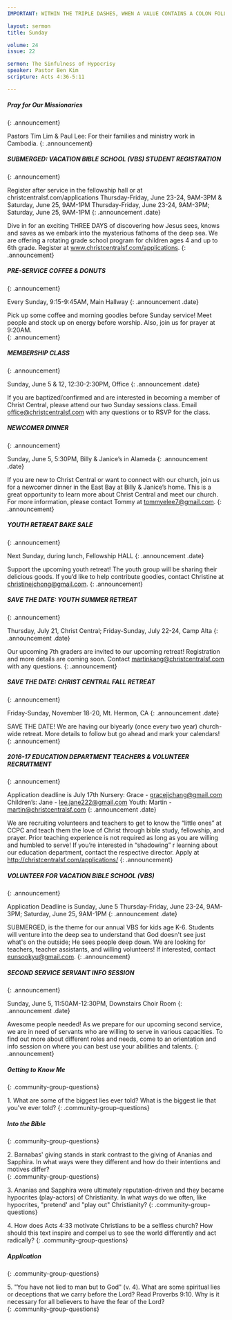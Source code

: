 ```yaml
--- 
IMPORTANT: WITHIN THE TRIPLE DASHES, WHEN A VALUE CONTAINS A COLON FOLLOWED BY A SPACE, YOU MUST USE &#58; INSTEAD OF THE COLON

layout: sermon
title: Sunday

volume: 24
issue: 22

sermon: The Sinfulness of Hypocrisy
speaker: Pastor Ben Kim
scripture: Acts 4:36-5:11

---
```


##### Pray for Our Missionaries
{: .announcement}

Pastors Tim Lim & Paul Lee: For their families and ministry work in Cambodia.
{: .announcement}

##### SUBMERGED: VACATION BIBLE SCHOOL (VBS)  STUDENT REGISTRATION
{: .announcement}

Register after service in the fellowship hall or at christcentralsf.com/applications
Thursday-Friday, June 23-24, 9AM-3PM & Saturday, June 25, 9AM-1PM
Thursday-Friday, June 23-24, 9AM-3PM; Saturday, June 25, 9AM-1PM
{: .announcement .date}

Dive in for an exciting THREE DAYS of discovering how Jesus sees, knows and saves as we embark into the mysterious fathoms of the deep sea. We are offering a rotating grade school program for children ages 4 and up to 6th grade. Register at www.christcentralsf.com/applications.
{: .announcement}
##### PRE-SERVICE COFFEE & DONUTS
{: .announcement}

Every Sunday, 9:15-9:45AM, Main Hallway
{: .announcement .date}

Pick up some coffee and morning goodies before Sunday service! Meet people and stock up on energy before worship. Also, join us for prayer at 9:20AM.  
{: .announcement}

##### MEMBERSHIP CLASS
{: .announcement}

Sunday, June 5 & 12, 12:30-2:30PM, Office
{: .announcement .date}

If you are baptized/confirmed and are interested in becoming a member of Christ Central, please attend our two Sunday sessions class. Email office@christcentralsf.com with any questions or to RSVP for the class.

##### NEWCOMER DINNER
{: .announcement}

Sunday, June 5, 5:30PM, Billy & Janice’s in Alameda
{: .announcement .date}

If you are new to Christ Central or want to connect with our church, join us for a newcomer dinner in the East Bay at Billy & Janice’s home. This is a great opportunity to learn more about Christ Central and meet our church. For more information, please contact Tommy at tommyelee7@gmail.com.
{: .announcement} 

##### YOUTH RETREAT BAKE SALE
{: .announcement}

Next Sunday, during lunch, Fellowship HALL
{: .announcement .date}

Support the upcoming youth retreat! The youth group will be sharing their delicious goods. If you’d like to help contribute goodies, contact Christine at christinejchong@gmail.com.
{: .announcement} 

##### SAVE THE DATE: YOUTH SUMMER RETREAT
{: .announcement}

Thursday, July 21, Christ Central; Friday-Sunday, July 22-24, Camp Alta
{: .announcement .date}

Our upcoming 7th graders are invited to our upcoming retreat! Registration and more details are coming soon. Contact martinkang@christcentralsf.com with any questions.
{: .announcement} 

##### SAVE THE DATE: CHRIST CENTRAL FALL RETREAT
{: .announcement}

Friday-Sunday, November 18-20, Mt. Hermon, CA
{: .announcement .date}

SAVE THE DATE! We are having our biyearly (once every two year) church-wide retreat. More details to follow but go ahead and mark your calendars!
{: .announcement}  

##### 2016-17 EDUCATION DEPARTMENT TEACHERS & VOLUNTEER RECRUITMENT
{: .announcement}

Application deadline is July 17th
Nursery: Grace - gracejichang@gmail.com
Children’s: Jane - lee.jane222@gmail.com
Youth: Martin - martin@christcentralsf.com
{: .announcement .date}

We are recruiting volunteers and teachers to get to know the “little ones” at CCPC and teach them the love of Christ through bible study, fellowship, and prayer. Prior teaching experience is not required as long as you are willing and humbled to serve!  If you’re interested in “shadowing” r learning about our education department, contact the respective director. Apply at http://christcentralsf.com/applications/ 
{: .announcement} 

##### VOLUNTEER FOR VACATION BIBLE SCHOOL (VBS)
{: .announcement}

Application Deadline is Sunday, June 5
Thursday-Friday, June 23-24, 9AM-3PM; Saturday, June 25, 9AM-1PM 
{: .announcement .date}

SUBMERGED, is the theme for our annual VBS for kids age K-6. Students will venture into the deep sea to understand that God doesn't see just what's on the outside; He sees people deep down. We are looking for teachers, teacher assistants, and willing volunteers! If interested, contact eunsookyu@gmail.com.
{: .announcement}
 
##### SECOND SERVICE SERVANT INFO SESSION
{: .announcement}

Sunday, June 5, 11:50AM-12:30PM, Downstairs Choir Room
{: .announcement .date}

Awesome people needed! As we prepare for our upcoming second service, we are in need of servants who are willing to serve in various capacities. To find out more about different roles and needs, come to an orientation and info session on where you can best use your abilities and talents.
{: .announcement} 


##### Getting to Know Me
{: .community-group-questions}

1\.  What are some of the biggest lies ever told? What is the biggest lie that you've ever told? 
{: .community-group-questions}

##### Into the Bible
{: .community-group-questions}

2\.  Barnabas' giving stands in stark contrast to the giving of Ananias and Sapphira. In what ways were they different and how do their intentions and motives differ?  
{: .community-group-questions}

3\.  Ananias and Sapphira were ultimately reputation-driven and they became hypocrites (play-actors) of Christianity. In what ways do we often, like hypocrites, "pretend' and "play out" Christianity?
{: .community-group-questions}

4\.  How does Acts 4:33 motivate Christians to be a selfless church? How should this text inspire and compel us to see the world differently and act radically?
{: .community-group-questions}

##### Application
{: .community-group-questions}

5\.  "You have not lied to man but to God" (v. 4). What are some spiritual lies or deceptions that we carry before the Lord? Read Proverbs 9:10. Why is it necessary for all believers to have the fear of the Lord?   
{: .community-group-questions}